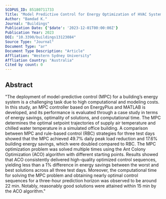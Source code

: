 ```yaml
---
SCOPUS_ID: 85180711733
Title: "Model Predictive Control for Energy Optimization of HVAC Systems Using EnergyPlus and ACO Algorithm"
Author: "Bamdad K."
Journal: "Buildings"
Publication Date: {'$date': '2023-12-01T00:00:00Z'}
Publication Year: 2023
DOI: "10.3390/buildings13123084"
Source Type: "Journal"
Document Type: "ar"
Document Type Description: "Article"
Affliation: "Western Sydney University"
Affliation Country: "Australia"
Cited by count: 0
---
```


## Abstract
"The deployment of model-predictive control (MPC) for a building’s energy system is a challenging task due to high computational and modeling costs. In this study, an MPC controller based on EnergyPlus and MATLAB is developed, and its performance is evaluated through a case study in terms of energy savings, optimality of solutions, and computational time. The MPC determines the optimal setpoint trajectories of supply air temperature and chilled water temperature in a simulated office building. A comparison between MPC and rule-based control (RBC) strategies for three test days showed that the MPC achieved 49.7% daily peak load reduction and 17.6% building energy savings, which were doubled compared to RBC. The MPC optimization problem was solved multiple times using the Ant Colony Optimization (ACO) algorithm with different starting points. Results showed that ACO consistently delivered high-quality optimized control sequences, yielding less than a 1% difference in energy savings between the worst and best solutions across all three test days. Moreover, the computational time for solving the MPC problem and obtaining nearly optimal control sequences for a three-hour prediction horizon was observed to be around 22 min. Notably, reasonably good solutions were attained within 15 min by the ACO algorithm."
